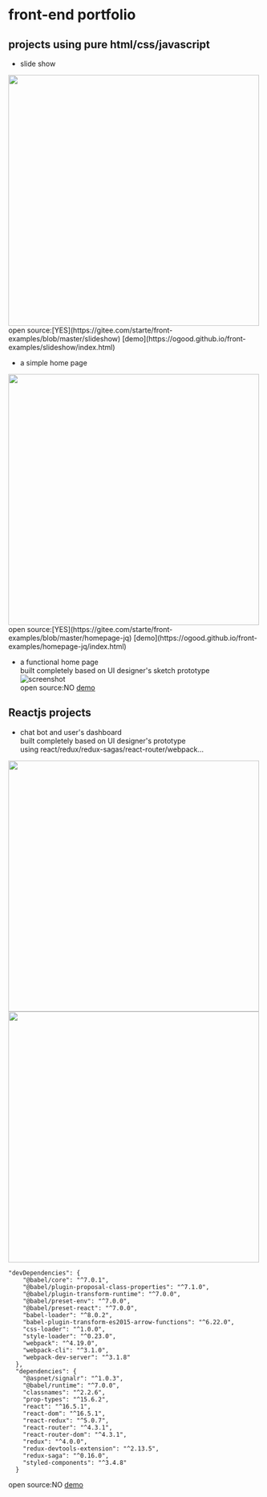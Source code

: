 # front-end portfolio

## projects using pure html/css/javascript  
- slide show   
<img src="https://gitee.com/starte/front-examples/raw/master/slideshow/screen.png" width="500" />  
open source:[YES](https://gitee.com/starte/front-examples/blob/master/slideshow) 
[demo](https://ogood.github.io/front-examples/slideshow/index.html)  

- a simple home page  
<img src="https://gitee.com/starte/front-examples/raw/master/homepage-jq/screen.png" width="500" />  
open source:[YES](https://gitee.com/starte/front-examples/blob/master/homepage-jq) 
[demo](https://ogood.github.io/front-examples/homepage-jq/index.html)

- a functional home page  
built completely based on UI designer's sketch prototype  
![screenshot](https://gitee.com/starte/front-examples/raw/master/images/screenshot1.png)  
open source:NO 
[demo](https://bot-web.chinacloudsites.cn/home.html)

## Reactjs projects  
- chat bot and user's dashboard  
built completely based on UI designer's prototype  
using react/redux/redux-sagas/react-router/webpack...  
<img src="https://gitee.com/starte/front-examples/raw/master/images/screenshot2.pngg" width="500" />
<img src="https://gitee.com/starte/front-examples/raw/master/images/screenshot3.png" width="500" />

```
"devDependencies": {
    "@babel/core": "^7.0.1",
    "@babel/plugin-proposal-class-properties": "^7.1.0",
    "@babel/plugin-transform-runtime": "^7.0.0",
    "@babel/preset-env": "^7.0.0",
    "@babel/preset-react": "^7.0.0",
    "babel-loader": "^8.0.2",
    "babel-plugin-transform-es2015-arrow-functions": "^6.22.0",
    "css-loader": "^1.0.0",
    "style-loader": "^0.23.0",
    "webpack": "^4.19.0",
    "webpack-cli": "^3.1.0",
    "webpack-dev-server": "^3.1.8"
  },
  "dependencies": {
    "@aspnet/signalr": "^1.0.3",
    "@babel/runtime": "^7.0.0",
    "classnames": "^2.2.6",
    "prop-types": "^15.6.2",
    "react": "^16.5.1",
    "react-dom": "^16.5.1",
    "react-redux": "^5.0.7",
    "react-router": "^4.3.1",
    "react-router-dom": "^4.3.1",
    "redux": "^4.0.0",
    "redux-devtools-extension": "^2.13.5",
    "redux-saga": "^0.16.0",
    "styled-components": "^3.4.8"
  }
```
open source:NO 
[demo](https://bot-web.chinacloudsites.cn)